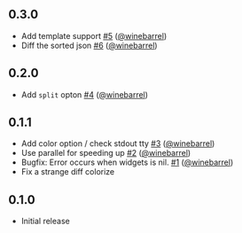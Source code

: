 ## 0.3.0

- Add template support [#5][] ([@winebarrel][])
- Diff the sorted json [#6][] ([@winebarrel][])

## 0.2.0

- Add `split` opton [#4][] ([@winebarrel][])

## 0.1.1

- Add color option / check stdout tty [#3][] ([@winebarrel][])
- Use parallel for speeding up [#2][] ([@winebarrel][])
- Bugfix: Error occurs when widgets is nil. [#1][] ([@winebarrel][])
- Fix a strange diff colorize

## 0.1.0

- Initial release

<!--- The following link definition list is generated by PimpMyChangelog --->
[#1]: https://github.com/serverworks/dashdog/issues/1
[#2]: https://github.com/serverworks/dashdog/issues/2
[#3]: https://github.com/serverworks/dashdog/issues/3
[#4]: https://github.com/serverworks/dashdog/issues/4
[#5]: https://github.com/serverworks/dashdog/issues/5
[#6]: https://github.com/serverworks/dashdog/issues/6
[@winebarrel]: https://github.com/winebarrel

